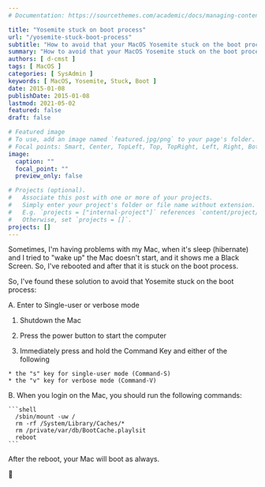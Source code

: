 ```yaml
---
# Documentation: https://sourcethemes.com/academic/docs/managing-content/

title: "Yosemite stuck on boot process"
url: "/yosemite-stuck-boot-process"
subtitle: "How to avoid that your MacOS Yosemite stuck on the boot process"
summary: "How to avoid that your MacOS Yosemite stuck on the boot process"
authors: [ d-cmst ]
tags: [ MacOS ]
categories: [ SysAdmin ]
keywords: [ MacOS, Yosemite, Stuck, Boot ]
date: 2015-01-08
publishDate: 2015-01-08
lastmod: 2021-05-02
featured: false
draft: false

# Featured image
# To use, add an image named `featured.jpg/png` to your page's folder.
# Focal points: Smart, Center, TopLeft, Top, TopRight, Left, Right, BottomLeft, Bottom, BottomRight.
image:
  caption: ""
  focal_point: ""
  preview_only: false

# Projects (optional).
#   Associate this post with one or more of your projects.
#   Simply enter your project's folder or file name without extension.
#   E.g. `projects = ["internal-project"]` references `content/project/deep-learning/index.md`.
#   Otherwise, set `projects = []`.
projects: []
---
```


Sometimes, I'm having problems with my Mac, when it's sleep (hibernate) and I tried to "wake up" the Mac doesn't start, and it shows me a Black Screen.
So, I've rebooted and after that it is stuck on the boot process.

So, I've found these solution to avoid that Yosemite stuck on the boot process:

A. Enter to Single-user or verbose mode

  1. Shutdown the Mac

  1. Press the power button to start the computer

  1. Immediately press and hold the Command Key and either of the following

    * the "s" key for single-user mode (Command-S)
    * the "v" key for verbose mode (Command-V)

B. When you login on the Mac, you should run the following commands:

    ```shell
      /sbin/mount -uw /
      rm -rf /System/Library/Caches/*
      rm /private/var/db/BootCache.playlsit
      reboot
    ```

After the reboot, your Mac will boot as always.

🙂
